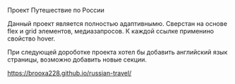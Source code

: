 Проект Путешествие по России

Данный проект является полностью адаптивнымю. Сверстан на основе flex и grid элементов, медиазапросов. К каждой ссылке применино свойство hover.

При следующей дороботке проекта хотел бы добавить английский язык страницы, возможно добавить новые секции.

https://brooxa228.github.io/russian-travel/
